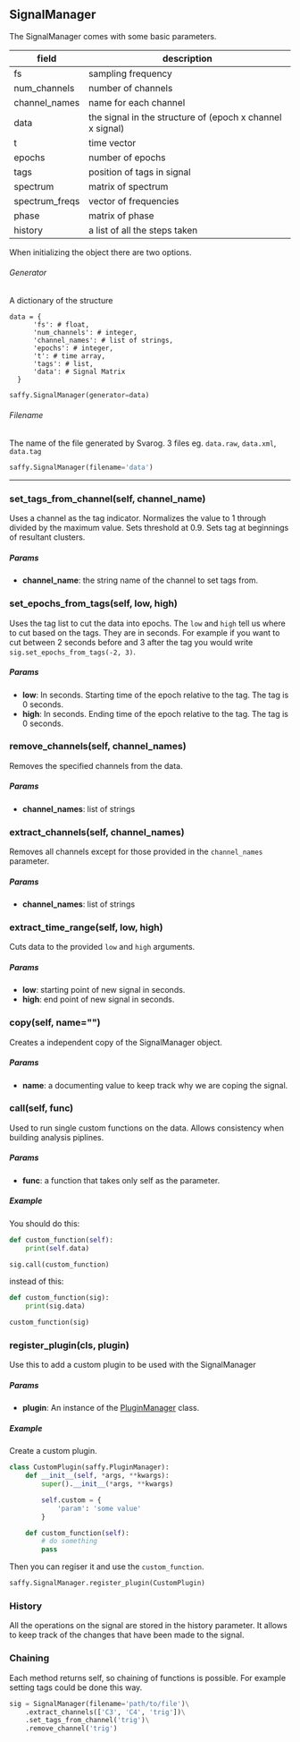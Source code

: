 ## SignalManager
The SignalManager comes with some basic parameters.

| field | description |
|--------|------|
| fs   | sampling frequency  |
| num_channels | number of channels |
| channel_names | name for each channel |
| data | the signal in the structure of (epoch x channel x signal) |
| t | time vector |
| epochs | number of epochs |
| tags | position of tags in signal |
| spectrum | matrix of spectrum |
| spectrum_freqs| vector of frequencies |
| phase | matrix of phase |
| history | a list of all the steps taken |

When initializing the object there are two options.

###### Generator
A dictionary of the structure
```
data = {
      'fs': # float,
      'num_channels': # integer,
      'channel_names': # list of strings,
      'epochs': # integer,
      't': # time array,
      'tags': # list,
      'data': # Signal Matrix
  }
```

```python
saffy.SignalManager(generator=data)
```

###### Filename
The name of the file generated by Svarog. 3 files eg. `data.raw`, `data.xml`, `data.tag`

```python
saffy.SignalManager(filename='data')
```

---

### set_tags_from_channel(self, channel_name)
Uses a channel as the tag indicator. Normalizes the value to 1 through divided by the maximum value. Sets threshold at 0.9.
Sets tag at beginnings of resultant clusters.

##### Params
- **channel_name**: the string name of the channel to set tags from.

### set_epochs_from_tags(self, low, high)
Uses the tag list to cut the data into epochs. The `low` and `high` tell us where to cut
based on the tags. They are in seconds. For example if you want to cut between 2 seconds before and 3 after the tag you would write
`sig.set_epochs_from_tags(-2, 3)`.

##### Params
- **low**: In seconds. Starting time of the epoch relative to the tag. The tag is 0 seconds.
- **high**: In seconds. Ending time of the epoch relative to the tag. The tag is 0 seconds.

### remove_channels(self, channel_names)
Removes the specified channels from the data.

##### Params
- **channel_names**: list of strings

### extract_channels(self, channel_names)
Removes all channels except for those provided in the `channel_names` parameter.

##### Params

- **channel_names**: list of strings

### extract_time_range(self, low, high)
Cuts data to the provided `low` and `high` arguments.

##### Params

- **low**: starting point of new signal in seconds.
- **high**: end point of new signal in seconds.

### copy(self, name="")
Creates a independent copy of the SignalManager object.

##### Params

- **name**: a documenting value to keep track why we are coping the signal. 

### call(self, func)
Used to run single custom functions on the data. Allows consistency when building analysis piplines.

##### Params

- **func**: a function that takes only self as the parameter.

##### Example
You should do this:
```python
def custom_function(self):
    print(self.data)

sig.call(custom_function)
```
instead of this:
```python
def custom_function(sig):
    print(sig.data)

custom_function(sig)
```

### register_plugin(cls, plugin)
Use this to add a custom plugin to be used with the SignalManager

##### Params
- **plugin**: An instance of the [PluginManager](/Plugins/PluginManager) class.

##### Example
Create a custom plugin.
```python
class CustomPlugin(saffy.PluginManager):
    def __init__(self, *args, **kwargs):
        super().__init__(*args, **kwargs)

        self.custom = {
            'param': 'some value'
        }

    def custom_function(self):
        # do something
        pass
```
Then you can regiser it and use the `custom_function`.
```python
saffy.SignalManager.register_plugin(CustomPlugin)
```

### History
All the operations on the signal are stored in the history parameter. It allows to keep track of the changes that have been
made to the signal.

### Chaining
Each method returns self, so chaining of functions is possible. For example setting tags could be done this way.
```python
sig = SignalManager(filename='path/to/file')\
    .extract_channels(['C3', 'C4', 'trig'])\
    .set_tags_from_channel('trig')\
    .remove_channel('trig')
```